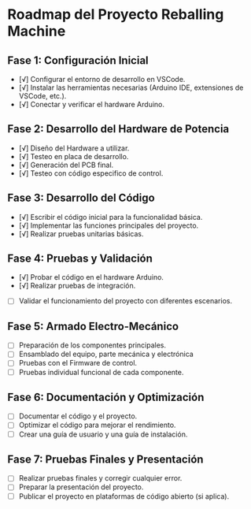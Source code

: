 # Roadmap del Proyecto Reballing Machine

## Fase 1: Configuración Inicial
- [√] Configurar el entorno de desarrollo en VSCode.
- [√] Instalar las herramientas necesarias (Arduino IDE, extensiones de VSCode, etc.).
- [√] Conectar y verificar el hardware Arduino.

## Fase 2: Desarrollo del Hardware de Potencia
- [√] Diseño del Hardware a utilizar.
- [√] Testeo en placa de desarrollo.
- [√] Generación del PCB final.
- [√] Testeo con código especifico de control.

## Fase 3: Desarrollo del Código
- [√] Escribir el código inicial para la funcionalidad básica.
- [√] Implementar las funciones principales del proyecto.
- [√] Realizar pruebas unitarias básicas.

## Fase 4: Pruebas y Validación
- [√] Probar el código en el hardware Arduino.
- [√] Realizar pruebas de integración.
- [ ] Validar el funcionamiento del proyecto con diferentes escenarios.

## Fase 5: Armado Electro-Mecánico
- [ ] Preparación de los componentes principales.
- [ ] Ensamblado del equipo, parte mecánica y electrónica
- [ ] Pruebas con el Firmware de control.
- [ ] Pruebas individual funcional de cada componente.

## Fase 6: Documentación y Optimización
- [ ] Documentar el código y el proyecto.
- [ ] Optimizar el código para mejorar el rendimiento.
- [ ] Crear una guía de usuario y una guía de instalación.

## Fase 7: Pruebas Finales y Presentación
- [ ] Realizar pruebas finales y corregir cualquier error.
- [ ] Preparar la presentación del proyecto.
- [ ] Publicar el proyecto en plataformas de código abierto (si aplica).